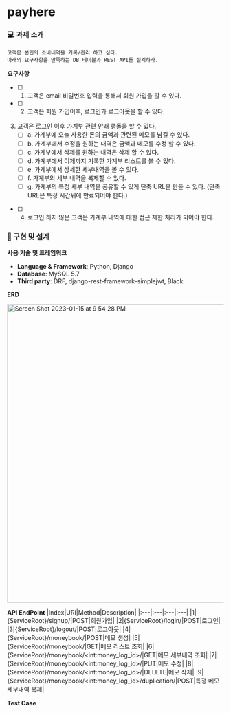 # payhere 

### 💻 과제 소개

    고객은 본인의 소비내역을 기록/관리 하고 싶다.
    아래의 요구사항을 만족하는 DB 테이블과 REST API를 설계하라.

**요구사항**
 - [ ] 1. 고객은 email 비밀번호 입력을 통해서 회원 가입을 할 수 있다. 
 - [ ] 2. 고객은 회원 가입이후, 로그인과 로그아웃을 할 수 있다.
3. 고객은 로그인 이후 가계부 관련 안래 행돌을 할 수 있다.   
    - [ ] a. 가계부에 오늘 사용한 돈의 금액과 관련된 메모를 남길 수 있다.  
    - [ ] b. 가계부에서 수정을 원하는 내역은 금액과 메모를 수정 할 수 있다.  
    - [ ] c. 가계부에서 삭제를 원하는 내역은 삭제 할 수 있다.  
    - [ ] d. 가계부에서 이제까지 기록한 가계부 리스트를 볼 수 있다.  
    - [ ] e. 가계부에서 상세한 세부내역을 볼 수 있다.  
    - [ ] f. 가계부의 세부 내역을 복제할 수 있다.  
    - [ ] g. 가계부의 특정 세부 내역을 공유할 수 있게 단축 URL을 만들 수 있다. (단축 URL은 특정 시간뒤에 만료되어야 한다.)  
- [ ] 4. 로그인 하지 않은 고객은 가계부 내역에 대한 접근 제한 처리가 되어야 한다.  

### 📐 구현 및 설계

**사용 기술 및 프레임워크**
- **Language & Framework**: Python, Django
- **Database**: MySQL 5.7
- **Third party**: DRF, django-rest-framework-simplejwt, Black

**ERD**

<img width="695" alt="Screen Shot 2023-01-15 at 9 54 28 PM" src="https://user-images.githubusercontent.com/98141328/212541933-46d670a3-1107-46fd-aeaf-61893d29d5fc.png">

**API EndPoint**
|Index|URI|Method|Description|
|:---|:---|:---|:---|
|1|{ServiceRoot}/signup/|POST|회원가입|
|2|{ServiceRoot}/login/|POST|로그인|
|3|{ServiceRoot}/logout/|POST|로그아웃|
|4|{ServiceRoot}/moneybook/|POST|메모 생성|
|5|{ServiceRoot}/moneybook/|GET|메모 리스트 조회|
|6|{ServiceRoot}/moneybook/\<int:money_log_id>/|GET|메모 세부내역 조회|
|7|{ServiceRoot}/moneybook/\<int:money_log_id>/|PUT|메모 수정|
|8|{ServiceRoot}/moneybook/\<int:money_log_id>/|DELETE|메모 삭제|
|9|{ServiceRoot}/moneybook/\<int:money_log_id>/duplication/|POST|특정 메모 세부내역 복제|

**Test Case**